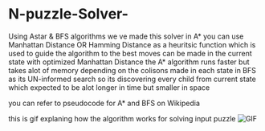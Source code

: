 # N-puzzle-Solver-
Using Astar  & BFS  algorithms we ve made this solver 
in A* you can use Manhattan Distance OR Hamming Distance as a heuritsic function 
  which is used to guide the algorithm to the best  moves can be made in the current state 
  with optimized Manhattan Distance the A* algorithm runs faster but takes alot of memory depending on the colisons made in each state
in BFS as its UN-informed search so its discovering every child from current state which expected to be alot longer in time but smaller in space 


you can refer to pseudocode for A* and BFS on Wikipedia

this is gif explaning how the algorithm works for solving input puzzle
![GIF](https://user-images.githubusercontent.com/62582432/168453126-cc00ea43-6736-47bd-8a36-d7cf9c8c90d4.gif)
